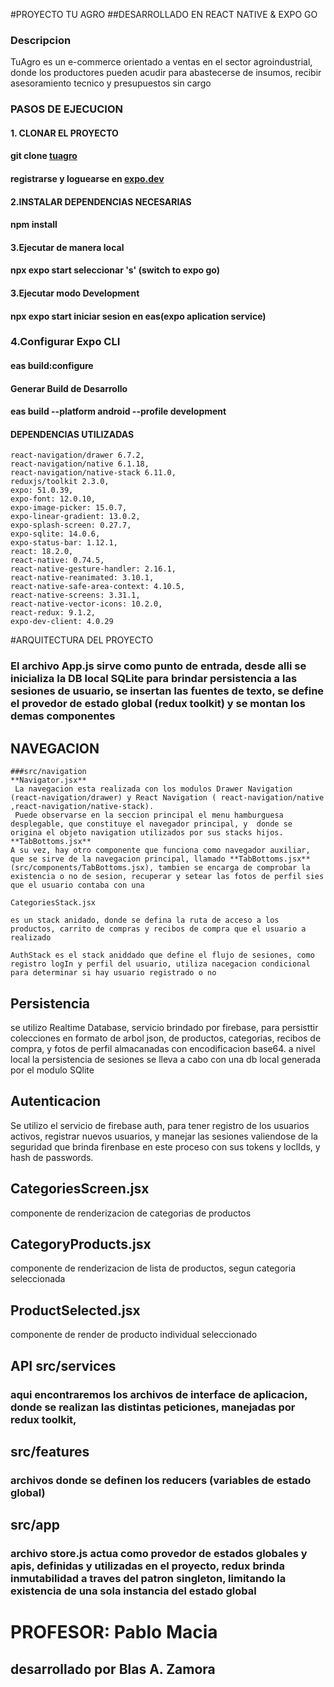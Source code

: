 #PROYECTO TU AGRO
##DESARROLLADO EN REACT NATIVE & EXPO GO

### Descripcion

 TuAgro es un e-commerce orientado a ventas en el sector agroindustrial, donde los productores pueden acudir para abastecerse de insumos, recibir asesoramiento tecnico y presupuestos sin cargo

### PASOS DE EJECUCION

#### 1. **CLONAR EL PROYECTO**
#### git clone [tuagro](https://github.com/blastonyz/TuAgro-Movile)

#### registrarse y loguearse en [expo.dev](https://expo.dev/)

#### 2.**INSTALAR DEPENDENCIAS NECESARIAS**
#### **npm install**
####

#### 3.**Ejecutar de manera local**

#### **npx expo start** seleccionar 's' (switch to expo go)

#### 3.**Ejecutar modo Development**
#### **npx expo start**  iniciar sesion en eas(expo aplication service)

### 4.Configurar Expo CLI
#### **eas build:configure**

#### Generar Build de Desarrollo
#### **eas build --platform android --profile development**

#### DEPENDENCIAS UTILIZADAS

    react-navigation/drawer 6.7.2,
    react-navigation/native 6.1.18,
    react-navigation/native-stack 6.11.0,
    reduxjs/toolkit 2.3.0,
    expo: 51.0.39,
    expo-font: 12.0.10,
    expo-image-picker: 15.0.7,
    expo-linear-gradient: 13.0.2,
    expo-splash-screen: 0.27.7,
    expo-sqlite: 14.0.6,
    expo-status-bar: 1.12.1,
    react: 18.2.0,
    react-native: 0.74.5,
    react-native-gesture-handler: 2.16.1,
    react-native-reanimated: 3.10.1,
    react-native-safe-area-context: 4.10.5,
    react-native-screens: 3.31.1,
    react-native-vector-icons: 10.2.0,
    react-redux: 9.1.2,
    expo-dev-client: 4.0.29

#ARQUITECTURA DEL PROYECTO

### El archivo App.js sirve como punto de entrada, desde alli se inicializa la DB local SQLite para brindar persistencia a las sesiones de usuario, se insertan las fuentes de texto, se define el provedor de estado global (redux toolkit) y se montan los demas componentes

## NAVEGACION
    ###src/navigation
    **Navigator.jsx**
     La navegacion esta realizada con los modulos Drawer Navigation (react-navigation/drawer) y React Navigation ( react-navigation/native ,react-navigation/native-stack).
     Puede observarse en la seccion principal el menu hamburguesa desplegable, que constituye el navegador principal, y  donde se origina el objeto navigation utilizados por sus stacks hijos.
    **TabBottoms.jsx** 
    A su vez, hay otro componente que funciona como navegador auxiliar, que se sirve de la navegacion principal, llamado **TabBottoms.jsx** (src/components/TabBottoms.jsx), tambien se encarga de comprobar la existencia o no de sesion, recuperar y setear las fotos de perfil sies que el usuario contaba con una

    CategoriesStack.jsx

    es un stack anidado, donde se defina la ruta de acceso a los productos, carrito de compras y recibos de compra que el usuario a realizado

    AuthStack es el stack aniddado que define el flujo de sesiones, como registro logIn y perfil del usuario, utiliza nacegacion condicional para determinar si hay usuario registrado o no

## Persistencia

se utilizo Realtime Database, servicio brindado por firebase, para persisttir colecciones en formato de arbol json, de productos, categorias, recibos de compra, y fotos de perfil almacanadas con encodificacion base64.
a nivel local la persistencia de sesiones se lleva a cabo con una db local generada por el modulo SQlite

## Autenticacion

Se utilizo el servicio de firebase auth, para tener registro de los usuarios activos, registrar nuevos usuarios, y manejar las sesiones valiendose de la seguridad que brinda firenbase en este proceso con sus tokens y loclIds, y hash de passwords.

## CategoriesScreen.jsx

componente de renderizacion de categorias de productos

## CategoryProducts.jsx


componente de renderizacion de lista de productos, segun categoria seleccionada

## ProductSelected.jsx

componente de render de producto individual seleccionado

## API src/services

### aqui encontraremos los archivos de interface de aplicacion, donde se realizan las distintas peticiones, manejadas por redux toolkit,

## src/features

### archivos donde se definen los reducers (variables de estado global)

## src/app

### archivo store.js actua como provedor de estados globales y apis, definidas y utilizadas en el proyecto, redux brinda inmutabilidad a traves del patron singleton, limitando la existencia de una sola instancia del estado global

# PROFESOR: Pablo Macia
## desarrollado por Blas A. Zamora




 
